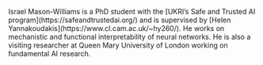 <br>
<br>
<br>
Israel Mason-Williams is a PhD student with the [UKRI’s Safe and Trusted AI program](https://safeandtrustedai.org/) and is supervised by [Helen Yannakoudakis](https://www.cl.cam.ac.uk/~hy260/). He works on mechanistic and functional interpretability of neural networks. He is also a visiting researcher at Queen Mary University of London working on fundamental AI research.